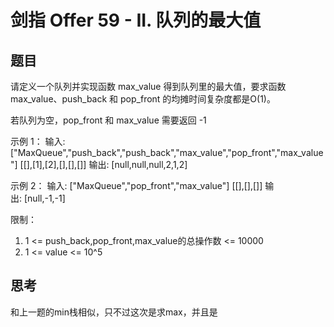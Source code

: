 # 剑指 Offer 59 - II. 队列的最大值

## 题目

请定义一个队列并实现函数 max_value 得到队列里的最大值，要求函数max_value、push_back 和 pop_front 的均摊时间复杂度都是O(1)。

若队列为空，pop_front 和 max_value 需要返回 -1

示例 1：
输入:
["MaxQueue","push_back","push_back","max_value","pop_front","max_value"]
[[],[1],[2],[],[],[]]
输出: [null,null,null,2,1,2]

示例 2：
输入:
["MaxQueue","pop_front","max_value"]
[[],[],[]]
输出: [null,-1,-1]

限制：

1. 1 <= push_back,pop_front,max_value的总操作数 <= 10000
2. 1 <= value <= 10^5

## 思考

和上一题的min栈相似，只不过这次是求max，并且是